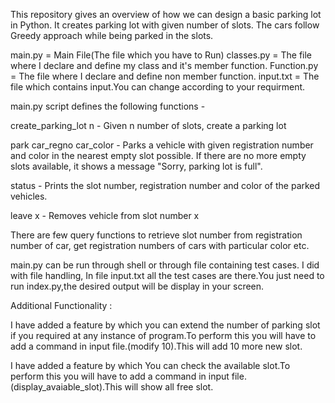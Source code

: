 This repository gives an overview of how we can design a basic parking lot in Python. It creates parking lot with given number of slots. The cars follow Greedy approach while being parked in the slots.


main.py = Main File(The file which you have to Run)
classes.py = The file where I declare and define my class and it's member function.
Function.py = The file where I declare and define non member function.
input.txt = The file which contains input.You can change according to your requirment. 


main.py script defines the following functions -

create_parking_lot n - Given n number of slots, create a parking lot

park car_regno car_color - Parks a vehicle with given registration number and color in the nearest empty slot possible. If there are no more empty slots available, it shows a message "Sorry, parking lot is full".

status - Prints the slot number, registration number and color of the parked vehicles.

leave x - Removes vehicle from slot number x

There are few query functions to retrieve slot number from registration number of car, get registration numbers of cars with particular color etc.

main.py can be run through shell or through file containing test cases. I did with file handling, In file input.txt all the test cases are there.You just need to run index.py,the desired output will be display in your screen.

Additional Functionality : 

I have added a feature by which you can extend the number of parking slot if you required at any instance of program.To perform this you will have to add a command in input file.(modify 10).This will add 10 more new slot.

I have added a feature by which You can check the available slot.To perform this you will have to add a command in input file.(display_avaiable_slot).This will show all free slot.



